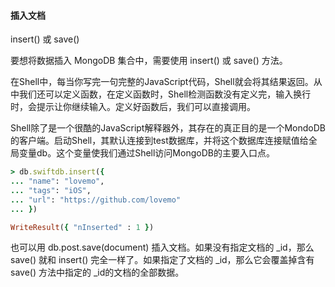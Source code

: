 #### 插入文档
insert() 或 save() 

要想将数据插入 MongoDB 集合中，需要使用 insert() 或 save() 方法。

在Shell中，每当你写完一句完整的JavaScript代码，Shell就会将其结果返回。从中我们还可以定义函数，在定义函数时，Shell检测函数没有定义完，输入换行时，会提示让你继续输入。定义好函数后，我们可以直接调用。

Shell除了是一个很酷的JavaScript解释器外，其存在的真正目的是一个MondoDB的客户端。启动Shell，其默认连接到test数据库，并将这个数据库连接赋值给全局变量db。这个变量使我们通过Shell访问MongoDB的主要入口点。

```ruby
> db.swiftdb.insert({
... "name": "lovemo",
... "tags": "iOS",
... "url": "https://github.com/lovemo"
... })

WriteResult({ "nInserted" : 1 })
```
也可以用 db.post.save(document) 插入文档。如果没有指定文档的 _id，那么 save() 就和 insert() 完全一样了。如果指定了文档的 _id，那么它会覆盖掉含有 save() 方法中指定的 _id的文档的全部数据。

